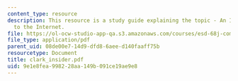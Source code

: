 ```yaml
---
content_type: resource
description: This resource is a study guide explaining the topic - An Insider's Guide
  to the Internet.
file: https://ol-ocw-studio-app-qa.s3.amazonaws.com/courses/esd-68j-communications-and-information-policy-spring-2006/9e1e8fea998228aa149b091ce19ae9e8_clark_insider.pdf
file_type: application/pdf
parent_uid: 08de00e7-14d9-dfd8-6aee-d140faaff75b
resourcetype: Document
title: clark_insider.pdf
uid: 9e1e8fea-9982-28aa-149b-091ce19ae9e8
---
```

